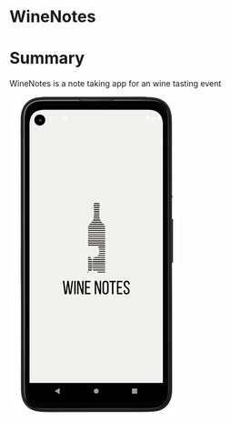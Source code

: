 # WineNotes 

# Summary
WineNotes is a note taking app for an wine tasting event

![Splash Screen](/screenshots/splash.png?raw=true "Splash Screen")